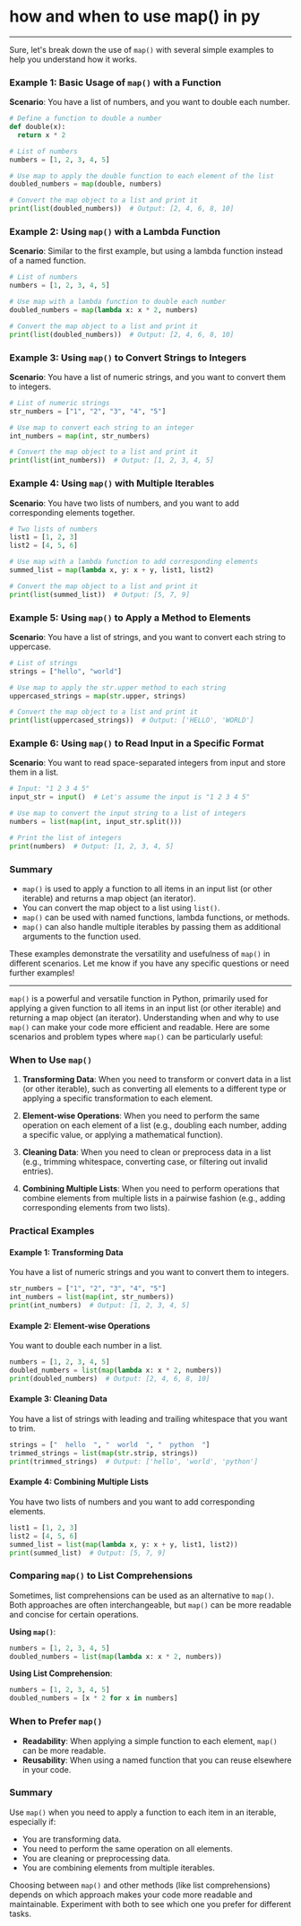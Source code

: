 # how and when to use map() in py
----


Sure, let's break down the use of `map()` with several simple examples to help you understand how it works.

### Example 1: Basic Usage of `map()` with a Function

**Scenario**: You have a list of numbers, and you want to double each number.

```python
# Define a function to double a number
def double(x):
  return x * 2

# List of numbers
numbers = [1, 2, 3, 4, 5]

# Use map to apply the double function to each element of the list
doubled_numbers = map(double, numbers)

# Convert the map object to a list and print it
print(list(doubled_numbers))  # Output: [2, 4, 6, 8, 10]
```

### Example 2: Using `map()` with a Lambda Function

**Scenario**: Similar to the first example, but using a lambda function instead of a named function.

```python
# List of numbers
numbers = [1, 2, 3, 4, 5]

# Use map with a lambda function to double each number
doubled_numbers = map(lambda x: x * 2, numbers)

# Convert the map object to a list and print it
print(list(doubled_numbers))  # Output: [2, 4, 6, 8, 10]
```

### Example 3: Using `map()` to Convert Strings to Integers

**Scenario**: You have a list of numeric strings, and you want to convert them to integers.

```python
# List of numeric strings
str_numbers = ["1", "2", "3", "4", "5"]

# Use map to convert each string to an integer
int_numbers = map(int, str_numbers)

# Convert the map object to a list and print it
print(list(int_numbers))  # Output: [1, 2, 3, 4, 5]
```

### Example 4: Using `map()` with Multiple Iterables

**Scenario**: You have two lists of numbers, and you want to add corresponding elements together.

```python
# Two lists of numbers
list1 = [1, 2, 3]
list2 = [4, 5, 6]

# Use map with a lambda function to add corresponding elements
summed_list = map(lambda x, y: x + y, list1, list2)

# Convert the map object to a list and print it
print(list(summed_list))  # Output: [5, 7, 9]
```

### Example 5: Using `map()` to Apply a Method to Elements

**Scenario**: You have a list of strings, and you want to convert each string to uppercase.

```python
# List of strings
strings = ["hello", "world"]

# Use map to apply the str.upper method to each string
uppercased_strings = map(str.upper, strings)

# Convert the map object to a list and print it
print(list(uppercased_strings))  # Output: ['HELLO', 'WORLD']
```

### Example 6: Using `map()` to Read Input in a Specific Format

**Scenario**: You want to read space-separated integers from input and store them in a list.

```python
# Input: "1 2 3 4 5"
input_str = input()  # Let's assume the input is "1 2 3 4 5"

# Use map to convert the input string to a list of integers
numbers = list(map(int, input_str.split()))

# Print the list of integers
print(numbers)  # Output: [1, 2, 3, 4, 5]
```

### Summary
- `map()` is used to apply a function to all items in an input list (or other iterable) and returns a map object (an iterator).
- You can convert the map object to a list using `list()`.
- `map()` can be used with named functions, lambda functions, or methods.
- `map()` can also handle multiple iterables by passing them as additional arguments to the function used.

These examples demonstrate the versatility and usefulness of `map()` in different scenarios. Let me know if you have any specific questions or need further examples!




-----


`map()` is a powerful and versatile function in Python, primarily used for applying a given function to all items in an input list (or other iterable) and returning a map object (an iterator). Understanding when and why to use `map()` can make your code more efficient and readable. Here are some scenarios and problem types where `map()` can be particularly useful:

### When to Use `map()`

1. **Transforming Data**: When you need to transform or convert data in a list (or other iterable), such as converting all elements to a different type or applying a specific transformation to each element.

2. **Element-wise Operations**: When you need to perform the same operation on each element of a list (e.g., doubling each number, adding a specific value, or applying a mathematical function).

3. **Cleaning Data**: When you need to clean or preprocess data in a list (e.g., trimming whitespace, converting case, or filtering out invalid entries).

4. **Combining Multiple Lists**: When you need to perform operations that combine elements from multiple lists in a pairwise fashion (e.g., adding corresponding elements from two lists).

### Practical Examples

#### Example 1: Transforming Data
You have a list of numeric strings and you want to convert them to integers.

```python
str_numbers = ["1", "2", "3", "4", "5"]
int_numbers = list(map(int, str_numbers))
print(int_numbers)  # Output: [1, 2, 3, 4, 5]
```

#### Example 2: Element-wise Operations
You want to double each number in a list.

```python
numbers = [1, 2, 3, 4, 5]
doubled_numbers = list(map(lambda x: x * 2, numbers))
print(doubled_numbers)  # Output: [2, 4, 6, 8, 10]
```

#### Example 3: Cleaning Data
You have a list of strings with leading and trailing whitespace that you want to trim.

```python
strings = ["  hello  ", "  world  ", "  python  "]
trimmed_strings = list(map(str.strip, strings))
print(trimmed_strings)  # Output: ['hello', 'world', 'python']
```

#### Example 4: Combining Multiple Lists
You have two lists of numbers and you want to add corresponding elements.

```python
list1 = [1, 2, 3]
list2 = [4, 5, 6]
summed_list = list(map(lambda x, y: x + y, list1, list2))
print(summed_list)  # Output: [5, 7, 9]
```

### Comparing `map()` to List Comprehensions
Sometimes, list comprehensions can be used as an alternative to `map()`. Both approaches are often interchangeable, but `map()` can be more readable and concise for certain operations.

**Using `map()`**:
```python
numbers = [1, 2, 3, 4, 5]
doubled_numbers = list(map(lambda x: x * 2, numbers))
```

**Using List Comprehension**:
```python
numbers = [1, 2, 3, 4, 5]
doubled_numbers = [x * 2 for x in numbers]
```

### When to Prefer `map()`
- **Readability**: When applying a simple function to each element, `map()` can be more readable.
- **Reusability**: When using a named function that you can reuse elsewhere in your code.

### Summary
Use `map()` when you need to apply a function to each item in an iterable, especially if:
- You are transforming data.
- You need to perform the same operation on all elements.
- You are cleaning or preprocessing data.
- You are combining elements from multiple iterables.

Choosing between `map()` and other methods (like list comprehensions) depends on which approach makes your code more readable and maintainable. Experiment with both to see which one you prefer for different tasks.
